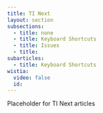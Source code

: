 ```yaml
---
title: TI Next
layout: section
subsections:
  - title: none
  - title: Keyboard Shortcuts
  - title: Issues
  - title:
subarticles:
  - title: Keyboard Shortcuts
wistia:
  video: false
  id:
---
```



Placeholder for TI Next articles